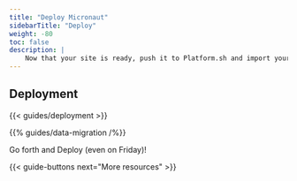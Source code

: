 ```yaml
---
title: "Deploy Micronaut"
sidebarTitle: "Deploy"
weight: -80
toc: false
description: |
    Now that your site is ready, push it to Platform.sh and import your data.
---
```


## Deployment

{{< guides/deployment >}}

{{% guides/data-migration /%}}

Go forth and Deploy (even on Friday)!

{{< guide-buttons next="More resources" >}}
